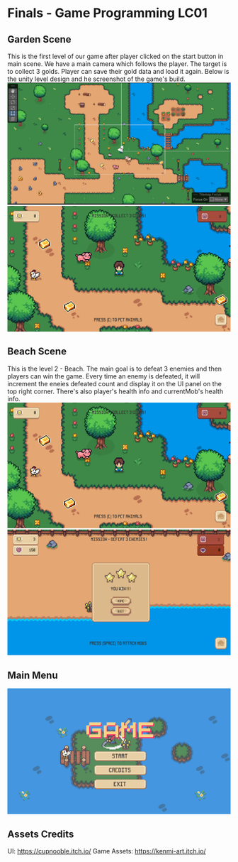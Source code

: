 # Finals - Game Programming LC01

## Garden Scene
This is the first level of our game after player clicked on the start button in main scene. We have a main camera which follows the player.
The target is to collect 3 golds. Player can save their gold data and load it again.
Below is the unity level design and he screenshot of the game's build.
![Screenshot Description](ignoredokumscreenshot/ssLevel1Unity.png)
![Screenshot Description](ignoredokumscreenshot/GardenScene.png)

## Beach Scene
This is the level 2 - Beach. The main goal is to defeat 3 enemies and then players can win the game.
Every time an enemy is defeated, it will increment the eneies defeated count and display it on the UI panel on the top right corner. There's also player's health info and currentMob's health info.
![Screenshot Description](ignoredokumscreenshot/GardenScene.png)
![Screenshot Description](ignoredokumscreenshot/PlayerWins.png)

## Main Menu
![Screenshot Description](ignoredokumscreenshot/HomeScene.png)


## Assets Credits
UI: https://cupnooble.itch.io/
Game Assets: https://kenmi-art.itch.io/
